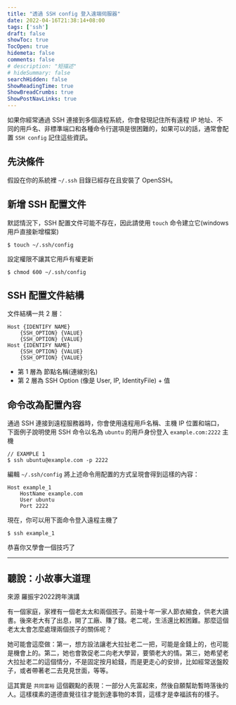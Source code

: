 ```yaml
---
title: "透過 SSH config 登入遠端伺服器"
date: 2022-04-16T21:38:14+08:00
tags: ['ssh']
draft: false
showToc: true
TocOpen: true
hidemeta: false
comments: false
# description: "短描述"
# hideSummary: false
searchHidden: false
ShowReadingTime: true
ShowBreadCrumbs: true
ShowPostNavLinks: true
---
```


如果你經常通過 SSH 連接到多個遠程系統，你會發現記住所有遠程 IP 地址、不同的用戶名、非標準端口和各種命令行選項是很困難的，如果可以的話，通常會配置 `SSH config` 記住這些資訊。

## 先決條件

假設在你的系統裡 `~/.ssh` 目錄已經存在且安裝了 OpenSSH。

## 新增 SSH 配置文件

默認情況下，SSH 配置文件可能不存在，因此請使用 `touch` 命令建立它(windows 用戶直接新增檔案)

```
$ touch ~/.ssh/config
```

設定權限不讓其它用戶有權更新

```
$ chmod 600 ~/.ssh/config
```

## SSH 配置文件結構

文件結構一共 2 層：

```
Host {IDENTIFY NAME}
    {SSH_OPTION} {VALUE}
    {SSH_OPTION} {VALUE}
Host {IDENTIFY NAME}
    {SSH_OPTION} {VALUE}
    {SSH_OPTION} {VALUE}
```

- 第 1 層為 節點名稱(連線別名)
- 第 2 層為 SSH Option (像是 User, IP, IdentityFile) + 值

## 命令改為配置內容

通過 SSH 連接到遠程服務器時，你會使用遠程用戶名稱、主機 IP 位置和端口，下面例子說明使用 SSH 命令以名為 `ubuntu` 的用戶身份登入 `example.com:2222` 主機

```
// EXAMPLE 1
$ ssh ubuntu@example.com -p 2222
```

編輯 `~/.ssh/config` 將上述命令用配置的方式呈現會得到這樣的內容：

```
Host example_1
    HostName example.com
    User ubuntu
    Port 2222
```

現在，你可以用下面命令登入遠程主機了

```
$ ssh example_1
```

恭喜你又學會一個技巧了

---

## 聽說：小故事大道理

來源 羅振宇2022跨年演講

有一個家庭，家裡有一個老太太和兩個孩子。前幾十年一家人節衣縮食，供老大讀書。後來老大有了出息，開了工廠、賺了錢。老二呢，生活還比較困難。那麼這個老太太會怎麼處理兩個孩子的關係呢？

她可能會這麼做：第一，想方設法讓老大拉扯老二一把，可能是金錢上的，也可能是機會上的。第二，她也會敦促老二向老大學習，要領老大的情。第三，她希望老大拉扯老二的這個情分，不是固定按月給錢，而是更走心的安排，比如經常送盤餃子，或者帶著老二去見見世面，等等。

這其實是 `共同富裕` 這個觀點的表現：一部分人先富起來，然後自願幫助暫時落後的人。這樣樸素的道德直覺往往才能到達事物的本質，這樣才是幸福該有的樣子。
